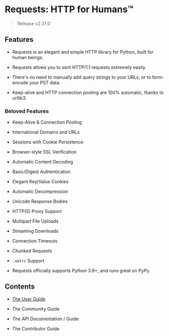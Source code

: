 # Requests: HTTP for Humans™

> Release v2.31.0

## Features

- Requests is an elegant and simple HTTP library for Python, built for human beings.

- Requests allows you to sent HTTP/1.1 requests extremely easily.

- There's no need to manually add query strings to your URLs, or to form-encode your PST data.

- Keep-alive and HTTP connection pooling are 100% automatic, thanks to urllib3.

### Beloved Features

- Keep-Alive & Connection Pooling

- International Domains and URLs

- Sessions with Cookie Persistence

- Browser-style SSL Verification

- Automatic Content Decoding

- Basic/Digest Authentication

- Elegant Key/Value Cookies

- Automatic Decompression

- Unicode Response Bodies

- HTTP(S) Proxy Support

- Multipart File Uploads

- Streaming Downloads

- Connection Timeouts

- Chunked Requests

- `.netrc` Support

- Requests officially supports Python 3.8+, and runs great on PyPy.

## Contents

- [The User Guide](the-user-guide)

- The Community Guide

- The API Documentation / Guide

- The Contributor Guide
